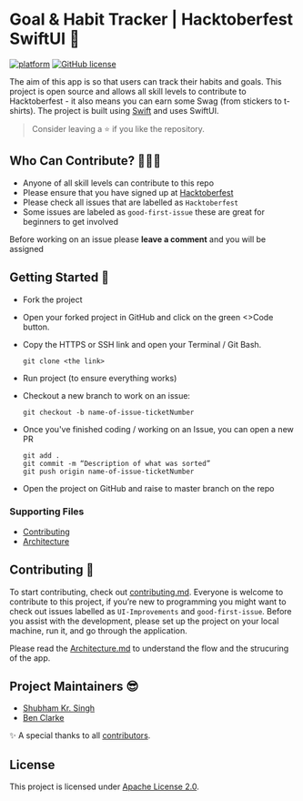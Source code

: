 # Goal & Habit Tracker | Hacktoberfest SwiftUI 🚀
[![platform](https://img.shields.io/badge/platform-iOS-orange)](https://www.android.com)
[![GitHub license](https://img.shields.io/badge/License-Apache2.0-blue.svg)](LICENSE)


The aim of this app is so that users can track their habits and goals. This project is open source and allows all skill levels to contribute to Hacktoberfest - it also means you can earn some Swag (from stickers to t-shirts). The project is built using [Swift](https://swift.org/documentation/#the-swift-programming-language) and uses SwiftUI. 

> Consider leaving a ⭐ if you like the repository.



## Who Can Contribute? 👩🏽‍💻
* Anyone of all skill levels can contribute to this repo
* Please ensure that you have signed up at [Hacktoberfest](https://hacktoberfest.digitalocean.com/)
* Please check all issues that are labelled as `Hacktoberfest` 
* Some issues are labeled as `good-first-issue` these are great for beginners to get involved

Before working on an issue please **leave a comment** and you will be assigned 



## Getting Started 🙌
* Fork the project
* Open your forked project in GitHub and click on the green <>Code button.
* Copy the HTTPS or SSH link and open your Terminal / Git Bash.

      git clone <the link>

* Run project (to ensure everything works)
* Checkout a new branch to work on an issue:

      git checkout -b name-of-issue-ticketNumber
* Once you've finished coding / working on an Issue, you can open a new PR  

      git add . 
      git commit -m “Description of what was sorted”
      git push origin name-of-issue-ticketNumber

* Open the project on GitHub and raise to master branch on the repo

### Supporting Files
* [Contributing](https://github.com/Shubham0812/HabitTracker_UI/blob/main/docs/contributing.md)
* [Architecture](https://github.com/Shubham0812/HabitTracker_UI/blob/main/docs/Architecture.md)

## Contributing 🤖
To start contributing, check out [contributing.md](https://github.com/Shubham0812/HabitTracker_UI/blob/main/docs/contributing.md). Everyone is welcome to contribute to this project, if you’re new to programming you might want to check out issues labelled as `UI-Improvements` and `good-first-issue`. Before you assist with the development, please set up the project on your local machine, run it, and go through the application.


Please read the [Architecture.md](https://github.com/Shubham0812/HabitTracker_UI/blob/main/docs/Architecture.md) to understand the flow and the strucuring of the app.



## Project Maintainers 😎
* [Shubham Kr. Singh](https://github.com/Shubham0812)
* [Ben Clarke](https://github.com/clarkeben)

✨ A special thanks to all [contributors](https://github.com/Shubham0812/HabitTracker_UI/blob/main/docs/CONTRIBUTORS.md).

## License
This project is licensed under [Apache License 2.0](https://github.com/Shubham0812/HabitTracker_UI/blob/main/LICENSE).
